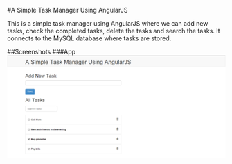 #A Simple Task Manager Using AngularJS

This is a simple task manager using AngularJS where we can add new tasks, check the completed tasks, delete the tasks and search the tasks. It connects to the MySQL database where tasks are stored. 

##Screenshots
###App
![](screenshot.png?raw=true "App page")
